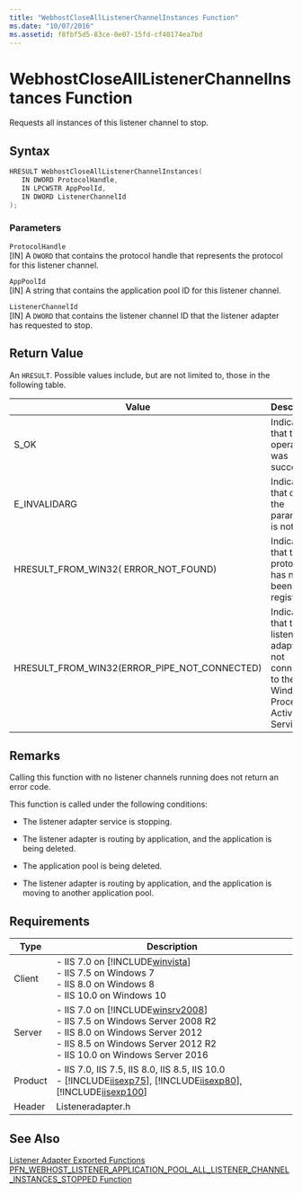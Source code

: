 ```yaml
---
title: "WebhostCloseAllListenerChannelInstances Function"
ms.date: "10/07/2016"
ms.assetid: f8fbf5d5-83ce-0e07-15fd-cf40174ea7bd
---
```

# WebhostCloseAllListenerChannelInstances Function
Requests all instances of this listener channel to stop.  
  
## Syntax  
  
```cpp  
HRESULT WebhostCloseAllListenerChannelInstances(  
   IN DWORD ProtocolHandle,  
   IN LPCWSTR AppPoolId,  
   IN DWORD ListenerChannelId  
);  
```  
  
### Parameters  
 `ProtocolHandle`  
 [IN] A `DWORD` that contains the protocol handle that represents the protocol for this listener channel.  
  
 `AppPoolId`  
 [IN] A string that contains the application pool ID for this listener channel.  
  
 `ListenerChannelId`  
 [IN] A `DWORD` that contains the listener channel ID that the listener adapter has requested to stop.  
  
## Return Value  
 An `HRESULT`. Possible values include, but are not limited to, those in the following table.  
  
|Value|Description|  
|-----------|-----------------|  
|S_OK|Indicates that the operation was successful.|  
|E_INVALIDARG|Indicates that one of the parameters is not valid.|  
|HRESULT_FROM_WIN32( ERROR_NOT_FOUND)|Indicates that the protocol has not been registered.|  
|HRESULT_FROM_WIN32(ERROR_PIPE_NOT_CONNECTED)|Indicates that the listener adapter is not connected to the Windows Process Activation Service.|  
  
## Remarks  
 Calling this function with no listener channels running does not return an error code.  
  
 This function is called under the following conditions:  
  
- The listener adapter service is stopping.  
  
- The listener adapter is routing by application, and the application is being deleted.  
  
- The application pool is being deleted.  
  
- The listener adapter is routing by application, and the application is moving to another application pool.  
  
## Requirements  
  
|Type|Description|  
|----------|-----------------|  
|Client|-   IIS 7.0 on [!INCLUDE[winvista](../../wmi-provider/includes/winvista-md.md)]<br />-   IIS 7.5 on Windows 7<br />-   IIS 8.0 on Windows 8<br />-   IIS 10.0 on Windows 10|  
|Server|-   IIS 7.0 on [!INCLUDE[winsrv2008](../../wmi-provider/includes/winsrv2008-md.md)]<br />-   IIS 7.5 on Windows Server 2008 R2<br />-   IIS 8.0 on Windows Server 2012<br />-   IIS 8.5 on Windows Server 2012 R2<br />-   IIS 10.0 on Windows Server 2016|  
|Product|-   IIS 7.0, IIS 7.5, IIS 8.0, IIS 8.5, IIS 10.0<br />-   [!INCLUDE[iisexp75](../../web-development-reference/native-code-api-reference/includes/iisexp75-md.md)], [!INCLUDE[iisexp80](../../web-development-reference/native-code-api-reference/includes/iisexp80-md.md)], [!INCLUDE[iisexp100](../../web-development-reference/native-code-api-reference/includes/iisexp100-md.md)]|  
|Header|Listeneradapter.h|  
  
## See Also  
 [Listener Adapter Exported Functions](../../web-development-reference/native-code-api-reference/listener-adapter-exported-functions.md)
 [PFN_WEBHOST_LISTENER_APPLICATION_POOL_ALL_LISTENER_CHANNEL_INSTANCES_STOPPED Function](../../web-development-reference/native-code-api-reference/pfn-webhost-listener-application-pool-all-listener-channel-instances-stopped-function.md)
